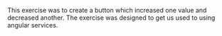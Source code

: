 This exercise was to create a button which increased one value and decreased another. The exercise was designed to get us used to using angular services.